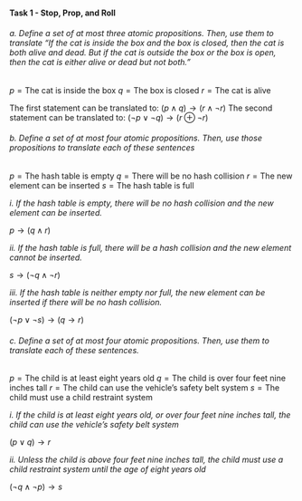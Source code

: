 #### Task 1 - Stop, Prop, and Roll

###### a. Define a set of at most three atomic propositions. Then, use them to translate “If the cat is inside the box and the box is closed, then the cat is both alive and dead. But if the cat is outside the box or the box is open, then the cat is either alive or dead but not both.”

$p=\text{The cat is inside the box}$
$q=\text{The box is closed}$
$r=\text{The cat is alive}$

The first statement can be translated to: $(p\land q)\to(r\land \neg r)$
The second statement can be translated to: $(\neg p\lor \neg q)\to(r\oplus \neg r)$

###### b. Define a set of at most four atomic propositions. Then, use those propositions to translate each of these sentences

$p=\text{The hash table is empty}$
$q=\text{There will be no hash collision}$
$r=\text{The new element can be inserted}$
$s=\text{The hash table is full}$

*i. If the hash table is empty, there will be no hash collision and the new element can be inserted.*

$p\to(q\land r)$

*ii. If the hash table is full, there will be a hash collision and the new element cannot be inserted.*

$s\to(\neg q\land \neg r)$

*iii. If the hash table is neither empty nor full, the new element can be inserted if there will be no
hash collision.*

$(\neg p\lor \neg s)\to(q\to r)$

###### c. Define a set of at most four atomic propositions. Then, use them to translate each of these sentences.

$p=\text{The child is at least eight years old}$
$q=\text{The child is over four feet nine inches tall}$
$r=\text{The child can use the vehicle's safety belt system}$
$s=\text{The child must use a child restraint system}$

*i. If the child is at least eight years old, or over four feet nine inches tall, the child can use the vehicle’s safety belt system*

$(p\lor q)\to r$

*ii. Unless the child is above four feet nine inches tall, the child must use a child restraint system until the age of eight years old*

$(\neg q\land \neg p)\to s$